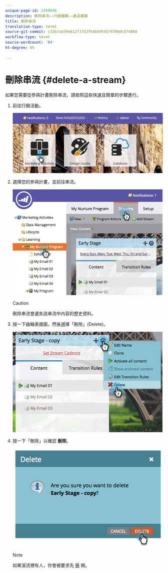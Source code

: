 ```yaml
---
unique-page-id: 2359936
description: 刪除串流——行銷檔案——產品檔案
title: 刪除串流
translation-type: tm+mt
source-git-commit: c33b7ab59e612f37d3f64bb954579700dc574068
workflow-type: tm+mt
source-wordcount: '89'
ht-degree: 0%

---
```



# 刪除串流 {#delete-a-stream}

如果您需要從參與計畫刪除串流，請依照這些快速且簡單的步驟進行。

1. 前往行銷活動。

   ![](assets/login-marketing-activities-1.png)

1. 選擇您的參與計畫，並前往串流。

   ![](assets/cloneasteam-2.jpg)

   >[!CAUTION]
   >
   >刪除串流會遺失該串流中內容的歷史資料。

1. 按一下齒輪表徵圖，然後選擇「刪除」(Delete)。

   ![](assets/image2014-9-15-17-3a47-3a27.png)

1. 按一下「刪除」以確認 **刪除**。

   ![](assets/image2014-9-15-17-3a47-3a31.png)

   >[!NOTE]
   >
   >如果溪流裡有人，你會被要求先 [移](../../../../product-docs/core-marketo-concepts/smart-campaigns/program-flow-actions/change-engagement-program-stream.md) 開。

